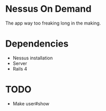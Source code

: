 Nessus On Demand
================
The app way too freaking long in the making.


Dependencies
============
  * Nessus installation
  * Server
  * Rails 4


TODO
====
  * Make user#show
